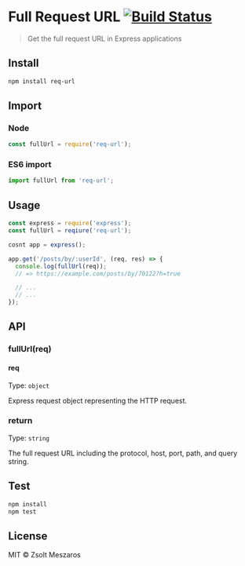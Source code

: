 # Full Request URL [![Build Status](https://img.shields.io/travis/zsoltime/req-url.svg?style=flat-square)](https://travis-ci.org/zsoltime/req-url)

> Get the full request URL in Express applications

## Install

```bash
npm install req-url
```

## Import

### Node

```javascript
const fullUrl = require('req-url');
```

### ES6 import

```javascript
import fullUrl from 'req-url';
```

## Usage

```javascript
const express = require('express');
const fullUrl = reqiure('req-url');

cosnt app = express();

app.get('/posts/by/:userId', (req, res) => {
  console.log(fullUrl(req));
  // => https://example.com/posts/by/70122?h=true

  // ...
  // ...
});
```

## API

### fullUrl(req)

#### req

Type: `object`

Express request object representing the HTTP request.

### return

Type: `string`

The full request URL including the protocol, host, port, path, and query string.

## Test

```bash
npm install
npm test
```

## License

MIT © Zsolt Meszaros
